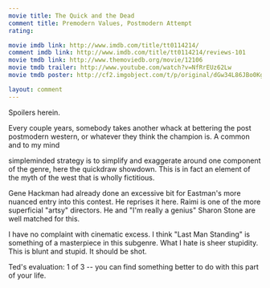```yaml
---
movie title: The Quick and the Dead
comment title: Premodern Values, Postmodern Attempt
rating: 

movie imdb link: http://www.imdb.com/title/tt0114214/
comment imdb link: http://www.imdb.com/title/tt0114214/reviews-101
movie tmdb link: http://www.themoviedb.org/movie/12106
movie tmdb trailer: http://www.youtube.com/watch?v=NfRrEUz62Lw
movie tmdb poster: http://cf2.imgobject.com/t/p/original/dGw34L86JBo0KgNJuRq82LqOERe.jpg

layout: comment
---
```


Spoilers herein.

Every couple years, somebody takes another whack at bettering the post postmodern  western, or whatever they think the champion is. A common and to my mind

simpleminded strategy is to simplify and exaggerate around one component of the  genre, here the quickdraw showdown. This is in fact an element of the myth of the west  that is wholly fictitious.

Gene Hackman had already done an excessive bit for Eastman's more nuanced entry into  this contest. He reprises it here. Raimi is one of the more superficial "artsy" directors. He  and "I'm really a genius" Sharon Stone are well matched for this.

I have no complaint with cinematic excess. I think "Last Man Standing" is something of a  masterpiece in this subgenre. What I hate is sheer stupidity. This is blunt and stupid. It  should be shot.

Ted's evaluation: 1 of 3 -- you can find something better to do with this part of your life.